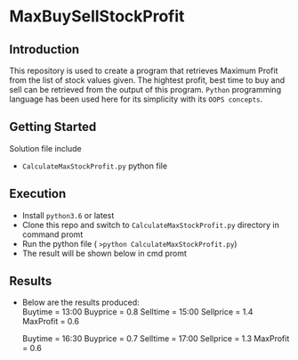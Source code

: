 # MaxBuySellStockProfit

## Introduction
This repository is used to create a program that retrieves Maximum Profit from the list of stock values given.
The hightest profit, best time to buy and sell can be retrieved from the output of this program. 
`Python` programming language has been used here for its simplicity with its `OOPS concepts`.

## Getting Started
Solution file include 
* `CalculateMaxStockProfit.py` python file 

## Execution

* Install `python3.6` or latest
* Clone this repo and switch to `CalculateMaxStockProfit.py` directory in command promt 
* Run the python file ( `>python CalculateMaxStockProfit.py`)
* The result will be shown below in cmd promt

## Results

* Below are the results produced: <br/>
  Buytime = 13:00
  Buyprice = 0.8
  Selltime = 15:00
  Sellprice = 1.4
  MaxProfit = 0.6

  Buytime = 16:30
  Buyprice = 0.7
  Selltime = 17:00
  Sellprice = 1.3
  MaxProfit = 0.6
